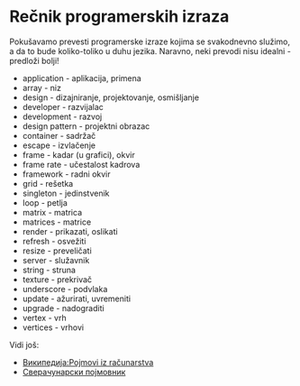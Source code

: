 # Rečnik programerskih izraza

Pokušavamo prevesti programerske izraze kojima se svakodnevno služimo, a da to bude koliko-toliko u duhu jezika. Naravno, neki prevodi nisu idealni - predloži bolji!

* application - aplikacija, primena
* array - niz
* design - dizajniranje, projektovanje, osmišljanje
* developer - razvijalac
* development - razvoj
* design pattern - projektni obrazac
* container - sadržač
* escape - izvlačenje
* frame - kadar (u grafici), okvir
* frame rate - učestalost kadrova
* framework - radni okvir
* grid - rešetka
* singleton - jedinstvenik
* loop - petlja
* matrix - matrica
* matrices - matrice
* render - prikazati, oslikati
* refresh - osvežiti
* resize - preveličati
* server - služavnik
* string - struna
* texture - prekrivač
* underscore - podvlaka
* update - ažurirati, uvremeniti
* upgrade - nadograditi
* vertex - vrh
* vertices - vrhovi

Vidi još:
* [Википедија:Pojmovi iz računarstva](https://sr.wikipedia.org/sr-el/%D0%92%D0%B8%D0%BA%D0%B8%D0%BF%D0%B5%D0%B4%D0%B8%D1%98%D0%B0:%D0%9F%D0%BE%D1%98%D0%BC%D0%BE%D0%B2%D0%B8_%D0%B8%D0%B7_%D1%80%D0%B0%D1%87%D1%83%D0%BD%D0%B0%D1%80%D1%81%D1%82%D0%B2%D0%B0)
* [Сверачунарски појмовник](https://sr.l10n.kde.org/pojmovnik.php)

